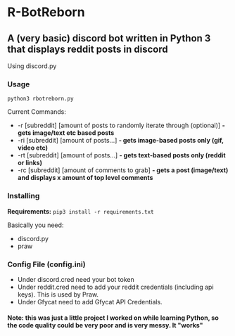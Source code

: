 # R-BotReborn
## A (very basic) discord bot written in Python 3 that displays reddit posts in discord
Using discord.py

### Usage

`python3 rbotreborn.py`

Current Commands:

* -r [subreddit] [amount of posts to randomly iterate through (optional)] **- gets image/text etc based posts**
* -ri [subreddit] [amount of posts...] **- gets image-based posts only (gif, video etc)**
* -rt [subreddit] [amount of posts...] **- gets text-based posts only (reddit or links)**
* -rc [subreddit] [amount of comments to grab] **- gets a post (image/text) and displays x amount of top level comments**

### Installing

**Requirements:**
`pip3 install -r requirements.txt`

Basically you need:
* discord.py
* praw


### Config File (config.ini)

* Under discord.cred need your bot token
* Under reddit.cred need to add your reddit credentials (including api keys). This is used by Praw.
* Under Gfycat need to add Gfycat API Credentials. 

#### Note: this was just a little project I worked on while learning Python, so the code quality could be very poor and is very messy. It "works"
